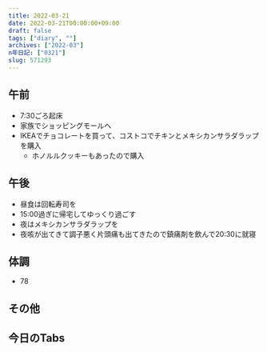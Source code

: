 ```yaml
---
title: 2022-03-21
date: 2022-03-21T00:00:00+09:00
draft: false
tags: ["diary", ""]
archives: ["2022-03"]
n年日記: ["0321"]
slug: 571293
---
```

## 午前
- 7:30ごろ起床
- 家族でショッピングモールへ
- IKEAでチョコレートを買って、コストコでチキンとメキシカンサラダラップを購入
  - ホノルルクッキーもあったので購入
## 午後
- 昼食は回転寿司を
- 15:00過ぎに帰宅してゆっくり過ごす
- 夜はメキシカンサラダラップを
- 夜咳が出てきて調子悪く片頭痛も出てきたので鎮痛剤を飲んで20:30に就寝
## 体調
- 78
## その他
## 今日のTabs